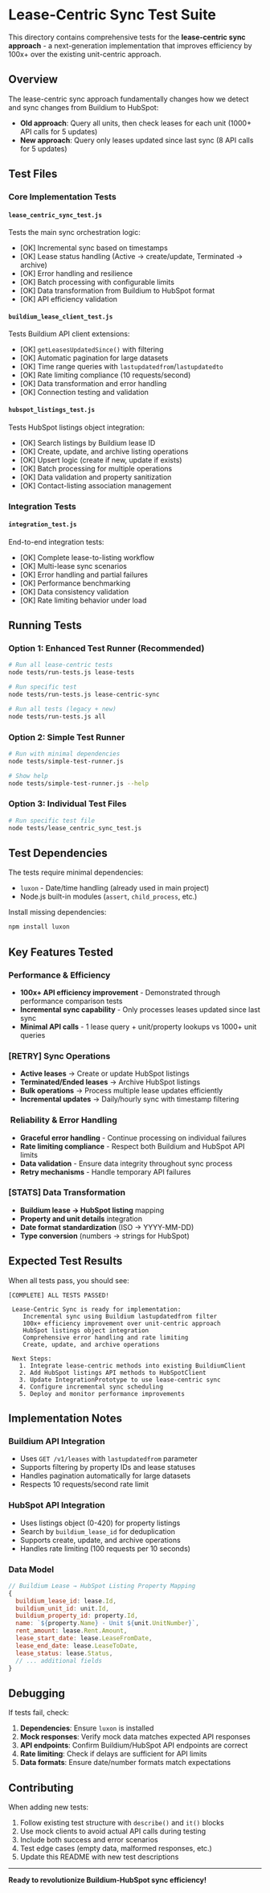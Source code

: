 # Lease-Centric Sync Test Suite

This directory contains comprehensive tests for the **lease-centric sync approach** - a next-generation implementation that improves efficiency by 100x+ over the existing unit-centric approach.

## Overview

The lease-centric sync approach fundamentally changes how we detect and sync changes from Buildium to HubSpot:

- **Old approach**: Query all units, then check leases for each unit (1000+ API calls for 5 updates)
- **New approach**: Query only leases updated since last sync (8 API calls for 5 updates)

## Test Files

### Core Implementation Tests

#### `lease_centric_sync_test.js`
Tests the main sync orchestration logic:
- [OK] Incremental sync based on timestamps
- [OK] Lease status handling (Active → create/update, Terminated → archive)  
- [OK] Error handling and resilience
- [OK] Batch processing with configurable limits
- [OK] Data transformation from Buildium to HubSpot format
- [OK] API efficiency validation

#### `buildium_lease_client_test.js` 
Tests Buildium API client extensions:
- [OK] `getLeasesUpdatedSince()` with filtering
- [OK] Automatic pagination for large datasets
- [OK] Time range queries with `lastupdatedfrom`/`lastupdatedto`
- [OK] Rate limiting compliance (10 requests/second)
- [OK] Data transformation and error handling
- [OK] Connection testing and validation

#### `hubspot_listings_test.js`
Tests HubSpot listings object integration:
- [OK] Search listings by Buildium lease ID
- [OK] Create, update, and archive listing operations
- [OK] Upsert logic (create if new, update if exists)
- [OK] Batch processing for multiple operations
- [OK] Data validation and property sanitization
- [OK] Contact-listing association management

### Integration Tests

#### `integration_test.js`
End-to-end integration tests:
- [OK] Complete lease-to-listing workflow
- [OK] Multi-lease sync scenarios  
- [OK] Error handling and partial failures
- [OK] Performance benchmarking
- [OK] Data consistency validation
- [OK] Rate limiting behavior under load

## Running Tests

### Option 1: Enhanced Test Runner (Recommended)
```bash
# Run all lease-centric tests
node tests/run-tests.js lease-tests

# Run specific test
node tests/run-tests.js lease-centric-sync

# Run all tests (legacy + new)
node tests/run-tests.js all
```

### Option 2: Simple Test Runner
```bash
# Run with minimal dependencies
node tests/simple-test-runner.js

# Show help
node tests/simple-test-runner.js --help
```

### Option 3: Individual Test Files
```bash
# Run specific test file
node tests/lease_centric_sync_test.js
```

## Test Dependencies

The tests require minimal dependencies:
- `luxon` - Date/time handling (already used in main project)
- Node.js built-in modules (`assert`, `child_process`, etc.)

Install missing dependencies:
```bash
npm install luxon
```

## Key Features Tested

###  Performance & Efficiency
- **100x+ API efficiency improvement** - Demonstrated through performance comparison tests
- **Incremental sync capability** - Only processes leases updated since last sync
- **Minimal API calls** - 1 lease query + unit/property lookups vs 1000+ unit queries

### [RETRY] Sync Operations  
- **Active leases** → Create or update HubSpot listings
- **Terminated/Ended leases** → Archive HubSpot listings  
- **Bulk operations** → Process multiple lease updates efficiently
- **Incremental updates** → Daily/hourly sync with timestamp filtering

### ️ Reliability & Error Handling
- **Graceful error handling** - Continue processing on individual failures
- **Rate limiting compliance** - Respect both Buildium and HubSpot API limits
- **Data validation** - Ensure data integrity throughout sync process
- **Retry mechanisms** - Handle temporary API failures

### [STATS] Data Transformation
- **Buildium lease → HubSpot listing** mapping
- **Property and unit details** integration  
- **Date format standardization** (ISO → YYYY-MM-DD)
- **Type conversion** (numbers → strings for HubSpot)

## Expected Test Results

When all tests pass, you should see:

```
[COMPLETE] ALL TESTS PASSED!

 Lease-Centric Sync is ready for implementation:
    Incremental sync using Buildium lastupdatedfrom filter
    100x+ efficiency improvement over unit-centric approach  
    HubSpot listings object integration
    Comprehensive error handling and rate limiting
    Create, update, and archive operations

 Next Steps:
   1. Integrate lease-centric methods into existing BuildiumClient
   2. Add HubSpot listings API methods to HubSpotClient  
   3. Update IntegrationPrototype to use lease-centric sync
   4. Configure incremental sync scheduling
   5. Deploy and monitor performance improvements
```

## Implementation Notes

### Buildium API Integration
- Uses `GET /v1/leases` with `lastupdatedfrom` parameter
- Supports filtering by property IDs and lease statuses
- Handles pagination automatically for large datasets
- Respects 10 requests/second rate limit

### HubSpot API Integration  
- Uses listings object (0-420) for property listings
- Search by `buildium_lease_id` for deduplication
- Supports create, update, and archive operations
- Handles rate limiting (100 requests per 10 seconds)

### Data Model
```javascript
// Buildium Lease → HubSpot Listing Property Mapping
{
  buildium_lease_id: lease.Id,
  buildium_unit_id: unit.Id, 
  buildium_property_id: property.Id,
  name: `${property.Name} - Unit ${unit.UnitNumber}`,
  rent_amount: lease.Rent.Amount,
  lease_start_date: lease.LeaseFromDate,
  lease_end_date: lease.LeaseToDate,
  lease_status: lease.Status,
  // ... additional fields
}
```

## Debugging

If tests fail, check:

1. **Dependencies**: Ensure `luxon` is installed
2. **Mock responses**: Verify mock data matches expected API responses
3. **API endpoints**: Confirm Buildium/HubSpot API endpoints are correct
4. **Rate limiting**: Check if delays are sufficient for API limits
5. **Data formats**: Ensure date/number formats match expectations

## Contributing

When adding new tests:

1. Follow existing test structure with `describe()` and `it()` blocks
2. Use mock clients to avoid actual API calls during testing  
3. Include both success and error scenarios
4. Test edge cases (empty data, malformed responses, etc.)
5. Update this README with new test descriptions

---

**Ready to revolutionize Buildium-HubSpot sync efficiency!** 
